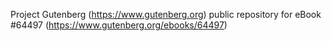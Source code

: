 Project Gutenberg (https://www.gutenberg.org) public repository for
eBook #64497 (https://www.gutenberg.org/ebooks/64497)
